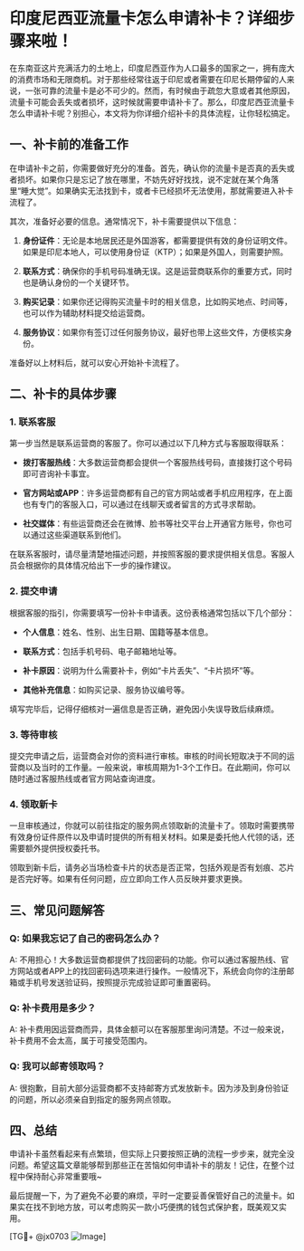 # 印度尼西亚流量卡怎么申请补卡？详细步骤来啦！

在东南亚这片充满活力的土地上，印度尼西亚作为人口最多的国家之一，拥有庞大的消费市场和无限商机。对于那些经常往返于印尼或者需要在印尼长期停留的人来说，一张可靠的流量卡是必不可少的。然而，有时候由于疏忽大意或者其他原因，流量卡可能会丢失或者损坏，这时候就需要申请补卡了。那么，印度尼西亚流量卡怎么申请补卡呢？别担心，本文将为你详细介绍补卡的具体流程，让你轻松搞定。

## 一、补卡前的准备工作

在申请补卡之前，你需要做好充分的准备。首先，确认你的流量卡是否真的丢失或者损坏。如果你只是忘记了放在哪里，不妨先好好找找，说不定就在某个角落里“睡大觉”。如果确实无法找到卡，或者卡已经损坏无法使用，那就需要进入补卡流程了。

其次，准备好必要的信息。通常情况下，补卡需要提供以下信息：

1. **身份证件**：无论是本地居民还是外国游客，都需要提供有效的身份证明文件。如果是印尼本地人，可以使用身份证（KTP）；如果是外国人，则需要护照。
   
2. **联系方式**：确保你的手机号码准确无误。这是运营商联系你的重要方式，同时也是确认身份的一个关键环节。

3. **购买记录**：如果你还记得购买流量卡时的相关信息，比如购买地点、时间等，也可以作为辅助材料提交给运营商。

4. **服务协议**：如果你有签订过任何服务协议，最好也带上这些文件，方便核实身份。

准备好以上材料后，就可以安心开始补卡流程了。

## 二、补卡的具体步骤

### 1. 联系客服

第一步当然是联系运营商的客服了。你可以通过以下几种方式与客服取得联系：

- **拨打客服热线**：大多数运营商都会提供一个客服热线号码，直接拨打这个号码即可咨询补卡事宜。
  
- **官方网站或APP**：许多运营商都有自己的官方网站或者手机应用程序，在上面也有专门的客服入口，可以通过在线聊天或者留言的方式寻求帮助。

- **社交媒体**：有些运营商还会在微博、脸书等社交平台上开通官方账号，你也可以通过这些渠道联系到他们。

在联系客服时，请尽量清楚地描述问题，并按照客服的要求提供相关信息。客服人员会根据你的具体情况给出下一步的操作建议。

### 2. 提交申请

根据客服的指引，你需要填写一份补卡申请表。这份表格通常包括以下几个部分：

- **个人信息**：姓名、性别、出生日期、国籍等基本信息。
  
- **联系方式**：包括手机号码、电子邮箱地址等。

- **补卡原因**：说明为什么需要补卡，例如“卡片丢失”、“卡片损坏”等。

- **其他补充信息**：如购买记录、服务协议编号等。

填写完毕后，记得仔细核对一遍信息是否正确，避免因小失误导致后续麻烦。

### 3. 等待审核

提交完申请之后，运营商会对你的资料进行审核。审核的时间长短取决于不同的运营商以及当时的工作量。一般来说，审核周期为1-3个工作日。在此期间，你可以随时通过客服热线或者官方网站查询进度。

### 4. 领取新卡

一旦审核通过，你就可以前往指定的服务网点领取新的流量卡了。领取时需要携带有效身份证件原件以及申请时提供的所有相关材料。如果是委托他人代领的话，还需要额外提供授权委托书。

领取到新卡后，请务必当场检查卡片的状态是否正常，包括外观是否有划痕、芯片是否完好等。如果有任何问题，应立即向工作人员反映并要求更换。

## 三、常见问题解答

### Q: 如果我忘记了自己的密码怎么办？
A: 不用担心！大多数运营商都提供了找回密码的功能。你可以通过客服热线、官方网站或者APP上的找回密码选项来进行操作。一般情况下，系统会向你的注册邮箱或手机号发送验证码，按照提示完成验证即可重置密码。

### Q: 补卡费用是多少？
A: 补卡费用因运营商而异，具体金额可以在客服那里询问清楚。不过一般来说，补卡费用不会太高，属于可接受范围内。

### Q: 我可以邮寄领取吗？
A: 很抱歉，目前大部分运营商都不支持邮寄方式发放新卡。因为涉及到身份验证的问题，所以必须亲自到指定的服务网点领取。

## 四、总结

申请补卡虽然看起来有点繁琐，但实际上只要按照正确的流程一步步来，就完全没问题。希望这篇文章能够帮到那些正在苦恼如何申请补卡的朋友！记住，在整个过程中保持耐心非常重要哦~

最后提醒一下，为了避免不必要的麻烦，平时一定要妥善保管好自己的流量卡。如果实在找不到地方放，可以考虑购买一款小巧便携的钱包式保护套，既美观又实用。

[TG💪+ @jx0703 ![Image](https://github.com/user-attachments/assets/dbca1d08-cadb-493c-b0ec-ad6f7a83f270)]